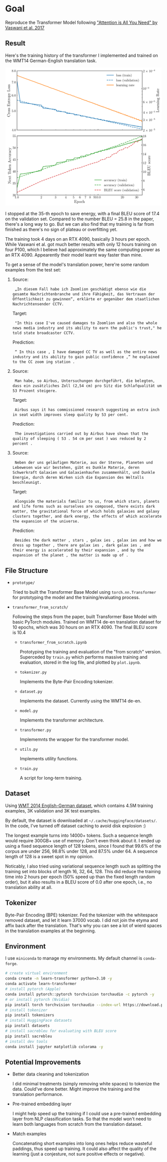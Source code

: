# Goal

Reproduce the Transformer Model following ["Attention is All You Need" by Vaswani et al. 2017](https://arxiv.org/abs/1706.03762)

## Result

Here's the training history of the transformer I implemented and trained on the WMT14 German-English translation task.

![](transformer_from_scratch/base_wmt14_de-en.png)

I stopped at the 35-th epoch to save energy, with a final BLEU score of 17.4 on the validation set. Compared to the number BLEU = 25.8 in the paper, there's a long way to go. But we can also find that my training is far from finished as there's no sign of plateau or overfitting yet.

The training took 4 days on an RTX 4090, basically 3 hours per epoch. While Vaswani et al. got much better results with only 12 hours training on four P100, which I believe had approximately the same computing power as an RTX 4090. Appearently their model learnt way faster than mine.

To get a sense of the model's translation power, here're some random examples from the test set:

1.
    Source: 
    
        „In diesem Fall habe ich Zoomlion geschädigt ebenso wie die gesamte Nachrichtenbranche und ihre Fähigkeit, das Vertrauen der Öffentlichkeit zu gewinnen“, erklärte er gegenüber dem staatlichen Nachrichtensender CCTV.

    Target: 
    
        "In this case I've caused damages to Zoomlion and also the whole news media industry and its ability to earn the public's trust," he told state broadcaster CCTV.

    Prediction: 
    
        “ In this case , I have damaged CC TV as well as the entire news industry and its ability to gain public confidence ,” he explained to the CC zoom ing station .

1. 
    Source: 
    
        Man habe, so Airbus, Untersuchungen durchgeführt, die belegten, dass ein zusätzliches Zoll (2,54 cm) pro Sitz die Schlafqualität um 53 Prozent steigere.

    Target: 
    
        Airbus says it has commissioned research suggesting an extra inch in seat width improves sleep quality by 53 per cent.

    Prediction: 
    
        The investigations carried out by Airbus have shown that the quality of sleeping ( 53 . 54 cm per seat ) was reduced by 2 percent .

1.
    Source: 
    
        Neben der uns geläufigen Materie, aus der Sterne, Planeten und Lebewesen wie wir bestehen, gibt es Dunkle Materie, deren Schwerkraft Galaxien und Galaxienhaufen zusammenhält, und Dunkle Energie, durch deren Wirken sich die Expansion des Weltalls beschleunigt.

    Target: 
    
        Alongside the materials familiar to us, from which stars, planets and life forms such as ourselves are composed, there exists dark matter, the gravitational force of which holds galaxies and galaxy clusters together, and dark energy, the effects of which accelerate the expansion of the universe.

    Prediction: 
    
        Besides the dark matter , stars , galax ies , galax ies and how we dress up together , there are galax ies , dark galax ies , and their energy is accelerated by their expansion , and by the expansion of the planet , the matter is made up of .



## File Structure

-   `prototype/`

    Tried to built the Transformer Base Model using `torch.nn.Transformer` for prototyping the model and the training/evaluating process.

-   `transformer_from_scratch/`

    Following the steps from the paper, built Transformer Base Model with basic PyTorch modules. Trained on WMT14 de-en translation dataset for 10 epochs, which was 30 hours on an RTX 4090. The final BLEU score is 10.4

    -   `transformer_from_scratch.ipynb`

        Prototyping the training and evaluation of the "from scratch" version. Superceded by `train.py` which performs massive training and evaluation, stored in the log file, and plotted by `plot.ipynb`.

    -   `tokenizer.py`

        Implements the Byte-Pair Encoding tokenizer.

    -   `dataset.py`

        Implements the dataset. Currently using the WMT14 de-en.

    -   `model.py`

        Implements the transformer architecture.

    -   `transformer.py`

        Implememnts the wrapper for the transformer model.

    -   `utils.py`

        Implements utility functions.

    -   `train.py`

        A script for long-term training.

## Dataset

Using [WMT 2014 English-German dataset](https://huggingface.co/datasets/wmt14), which contains 4.5M training examples, 3K validation and 3K test examples.

By default, the dataset is downloaded at `~/.cache/huggingface/datasets/`. In the code, I've turned off dataset caching
to avoid disk explosion :)

The longest example turns into 14000+ tokens. Such a sequence length would require 300GB+ use of memory. Don't even think about it. I ended up using a fixed sequence length of 128 tokens, since I found that 99.6\% of the corpus are under 256, 98.8\% under 128, and 87.5\% under 64. A sequence length of 128 is a sweet spot in my opinion.

Noticably, I also tried using variational sequence length such as splitting the training set into blocks of length 16, 32, 64, 128. This did reduce the training time into 2 hours per epoch (50\% speed up than the fixed length random order), but it also results in a BLEU score of 0.0 after one epoch, i.e., no translation ability at all.

## Tokenizer

Byte-Pair Encoding (BPE) tokenizer. Fed the tokenizer with the whitespace removed dataset, and let it learn 37000 vocab. I did not join the etyma and affix back after the translation. That's why you can see a lot of wierd spaces in the translation examples at the beginning.

## Environment

I use `miniconda` to manage my environments. My default channel is `conda-forge`.

```bash
# create virtual environment
conda create -n learn-transformer python=3.10 -y
conda activate learn-transformer
# install pytorch (Apple)
conda install pytorch::pytorch torchvision torchaudio -c pytorch -y
# or install pytorch (Nvidia)
pip install torch torchvision torchaudio --index-url https://download.pytorch.org/whl/cu118
# install tokenizer
pip install tokenizers
# install HuggingFace datasets
pip install datasets
# install sacrebleu for evaluating with BLEU score
pip install sacrebleu
# install dev tools
conda install jupyter matplotlib colorama -y
```

## Potential Improvements

-   Better data cleaning and tokenization

    I did minimal treatments (simply removing white spaces) to tokenize the data. Could've done better. Might improve the training and the translation performance.

-   Pre-trained embedding layer

    I might help speed up the training if I could use a pre-trained embedding layer from NLP classification tasks. So that the model won't need to learn both languages from scratch from the translation dataset.

-   Match examples

    Concatenating short examples into long ones helps reduce wasteful paddings, thus speed up training. It could also affect the quality of the learning (just a conjesture, not sure positive effects or negative).